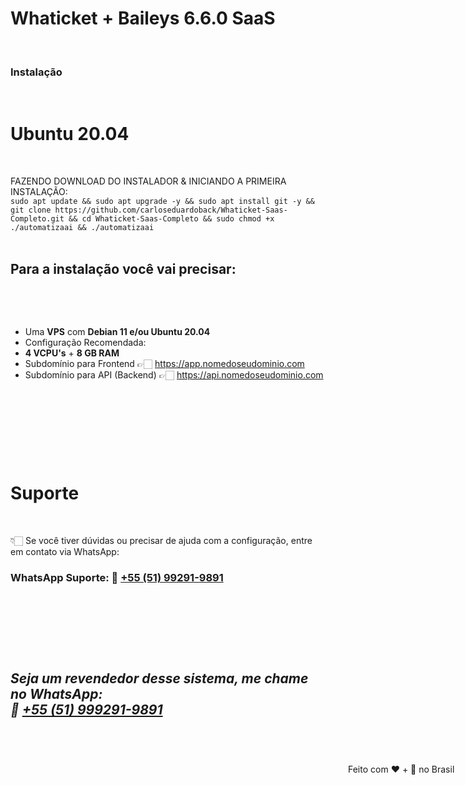 <h1 dir="auto"><strong>Whaticket&nbsp;</strong>+&nbsp;<strong>Baileys</strong>&nbsp;6.6.0&nbsp;<strong>SaaS</strong></h1>

<p>&nbsp;</p>

<h3 dir="auto">Instala&ccedil;&atilde;o</h3>

<p>&nbsp;</p>

<h1 dir="auto"><strong>Ubuntu 20.04</strong></h1>

<p>&nbsp;</p>

<p dir="auto">FAZENDO DOWNLOAD DO INSTALADOR &amp; INICIANDO A PRIMEIRA INSTALA&Ccedil;&Atilde;O:<br />
<code>sudo apt update && sudo apt upgrade -y && sudo apt install git -y && git clone https://github.com/carloseduardoback/Whaticket-Saas-Completo.git && cd Whaticket-Saas-Completo && sudo chmod +x ./automatizaai && ./automatizaai</code><br />
&nbsp;</p>

<h2 dir="auto">Para a instala&ccedil;&atilde;o voc&ecirc; vai precisar:</h2>

<p dir="auto">&nbsp;</p>

<p>&nbsp;</p>

<ul dir="ltr">
	<li>Uma&nbsp;<strong>VPS</strong>&nbsp;com&nbsp;<strong>Debian 11 e/ou Ubuntu 20.04</strong></li>
	<li>Configura&ccedil;&atilde;o Recomendada:</li>
	<li><strong>4 VCPU&#39;s</strong>&nbsp;+&nbsp;<strong>8 GB RAM</strong></li>
	<li>Subdom&iacute;nio para Frontend 👉🏻&nbsp;<a href="https://app.nomedoseudominio.com/" rel="nofollow">https://app.nomedoseudominio.com</a></li>
	<li>Subdom&iacute;nio para API (Backend) 👉🏻&nbsp;<a href="https://api.nomedoseudominio.com/" rel="nofollow">https://api.nomedoseudominio.com</a></li>
</ul>

<p>&nbsp;</p>

<p>&nbsp;</p>

<p>&nbsp;</p>

<p>&nbsp;</p>

<h1 dir="auto">Suporte</h1>

<p>&nbsp;</p>

<p dir="auto">👇🏻 Se voc&ecirc; tiver d&uacute;vidas ou precisar de ajuda com a configura&ccedil;&atilde;o, entre em contato via WhatsApp:</p>

<h3 dir="auto">WhatsApp Suporte: 📲&nbsp;<a href="https://api.whatsapp.com/send/?1=pt_BR&amp;phone=5551992919891" rel="nofollow">+55 (51) 99291-9891</a></h3>

<p>&nbsp;</p>

<h3 dir="auto">&nbsp;</h3>

<p>&nbsp;</p>

<h2 dir="auto" style="font-style:italic">Seja um revendedor desse sistema, me chame no WhatsApp:<br />
📲&nbsp;<a href="https://api.whatsapp.com/send/?1=pt_BR&amp;phone=5551992919891" rel="nofollow">+55 (51) 999291-9891</a></h2>

<div class="notranslate" id="mttContainer" style="transform: translate(21px, 7px);">&nbsp;</div>

<div aria-expanded="true" class="notranslate" id="mttContainer" style="transform: translate(141px, 20px);">
<div data-tippy-root="" id="tippy-1" style="z-index: 100000200; visibility: visible; position: absolute; inset: 0px auto auto 0px; margin: 0px; transform: translate(399px, 20px);">
<div class="tippy-box" data-animation="fade" data-placement="bottom" data-state="visible" data-theme="custom" role="mtttooltip" style="max-width: 350px; transition-duration: 300ms;" tabindex="-1">
<div class="tippy-content" data-state="visible" style="transition-duration: 300ms;"><span dir="ltr">Feito com ❤️ + 🧉 no Brasil</span></div>

<div class="tippy-arrow" style="position: absolute; left: 0px; transform: translate(92px, 0px);">&nbsp;</div>
</div>
</div>
</div>
